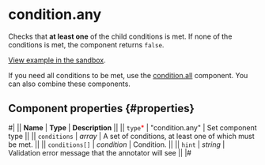 # condition.any

Checks that **at least one** of the child conditions is met. If none of the conditions is met, the component returns `false`.

[View example in the sandbox](https://clck.ru/SEYdx).

If you need all conditions to be met, use the [condition.all](condition.all.md) component. You can also combine these components.

## Component properties {#properties}

#|
|| **Name** | **Type** | **Description** ||
|| `type`<span style="color: red">\*</span> | "condition.any" | Set component type ||
|| `conditions` | _array_ | A set of conditions, at least one of which must be met. ||
|| `conditions[]` | _condition_ | Condition. ||
|| `hint` | _string_ | Validation error message that the annotator will see ||
|#
